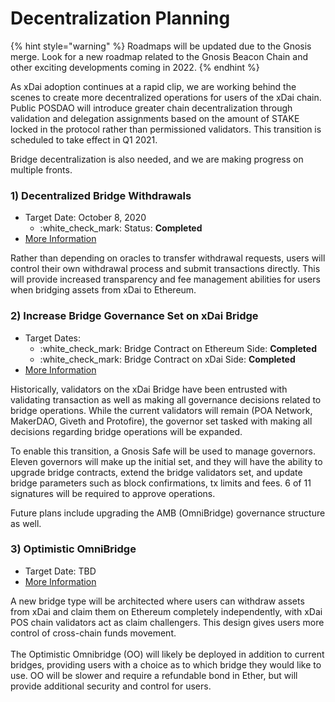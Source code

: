 # Decentralization Planning

{% hint style="warning" %}
Roadmaps will be updated due to the Gnosis merge. Look for a new roadmap related to the Gnosis Beacon Chain and other exciting developments coming in 2022.
{% endhint %}

As xDai adoption continues at a rapid clip, we are working behind the scenes to create more decentralized operations for users of the xDai chain. Public POSDAO will introduce greater chain decentralization through validation and delegation assignments based on the amount of STAKE locked in the protocol rather than permissioned validators. This transition is scheduled to take effect in Q1 2021.

Bridge decentralization is also needed, and we are making progress on multiple fronts.

### 1) Decentralized Bridge Withdrawals

* Target Date: October 8, 2020
  * :white\_check\_mark: Status: **Completed**
* [More Information](https://forum.poa.network/t/important-changes-in-a-user-interaction-with-the-xdai-bridge/3906)

Rather than depending on oracles to transfer withdrawal requests, users will control their own withdrawal process and submit transactions directly. This will provide increased transparency and fee management abilities for users when bridging assets from xDai to Ethereum.

### 2) Increase Bridge Governance Set on xDai Bridge

* Target Dates:
  * :white\_check\_mark: Bridge Contract on Ethereum Side: **Completed**
  * :white\_check\_mark: Bridge Contract on xDai Side: **Completed**
* [More Information](https://forum.poa.network/t/increase-number-of-participants-in-the-xdai-bridge-management-multsigs/3773)

Historically, validators on the xDai Bridge have been entrusted with validating transaction as well as making all governance decisions related to bridge operations. While the current validators will remain (POA Network, MakerDAO, Giveth and Protofire), the governor set tasked with making all decisions regarding bridge operations will be expanded.&#x20;

To enable this transition, a Gnosis Safe will be used to manage governors. Eleven governors will make up the initial set, and they will have the ability to upgrade bridge contracts, extend the bridge validators set, and update bridge parameters such as block confirmations, tx limits and fees. 6 of 11 signatures will be required to approve operations.

Future plans include upgrading the AMB (OmniBridge) governance structure as well.

### 3) Optimistic OmniBridge

* Target Date: TBD
* [More Information](https://ethresear.ch/t/optimistic-bridge-between-mainnet-and-a-pos-chain/7965)

A new bridge type will be architected where users can withdraw assets from xDai and claim them on Ethereum completely independently, with xDai POS chain validators act as claim challengers. This design gives users more control of cross-chain funds movement. \
\
The Optimistic Omnibridge (OO) will likely be deployed in addition to current bridges, providing users with a choice as to which bridge they would like to use. OO will be slower and require a refundable bond in Ether, but will provide additional security and control for users.




